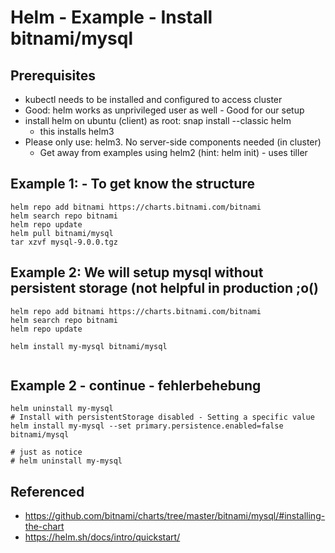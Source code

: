 # Helm - Example - Install bitnami/mysql 

## Prerequisites 

  * kubectl needs to be installed and configured to access cluster
  * Good: helm works as unprivileged user as well - Good for our setup 
  * install helm on ubuntu (client) as root: snap install --classic helm 
    * this installs helm3
  * Please only use: helm3. No server-side components needed (in cluster) 
    * Get away from examples using helm2 (hint: helm init) - uses tiller  


## Example 1: - To get know the structure 

```
helm repo add bitnami https://charts.bitnami.com/bitnami 
helm search repo bitnami 
helm repo update
helm pull bitnami/mysql 
tar xzvf mysql-9.0.0.tgz 

```



## Example 2: We will setup mysql without persistent storage (not helpful in production ;o() 

```
helm repo add bitnami https://charts.bitnami.com/bitnami 
helm search repo bitnami 
helm repo update

helm install my-mysql bitnami/mysql


```


## Example 2 - continue - fehlerbehebung 

```
helm uninstall my-mysql 
# Install with persistentStorage disabled - Setting a specific value 
helm install my-mysql --set primary.persistence.enabled=false bitnami/mysql

# just as notice 
# helm uninstall my-mysql 

```

## Referenced

  * https://github.com/bitnami/charts/tree/master/bitnami/mysql/#installing-the-chart
  * https://helm.sh/docs/intro/quickstart/
